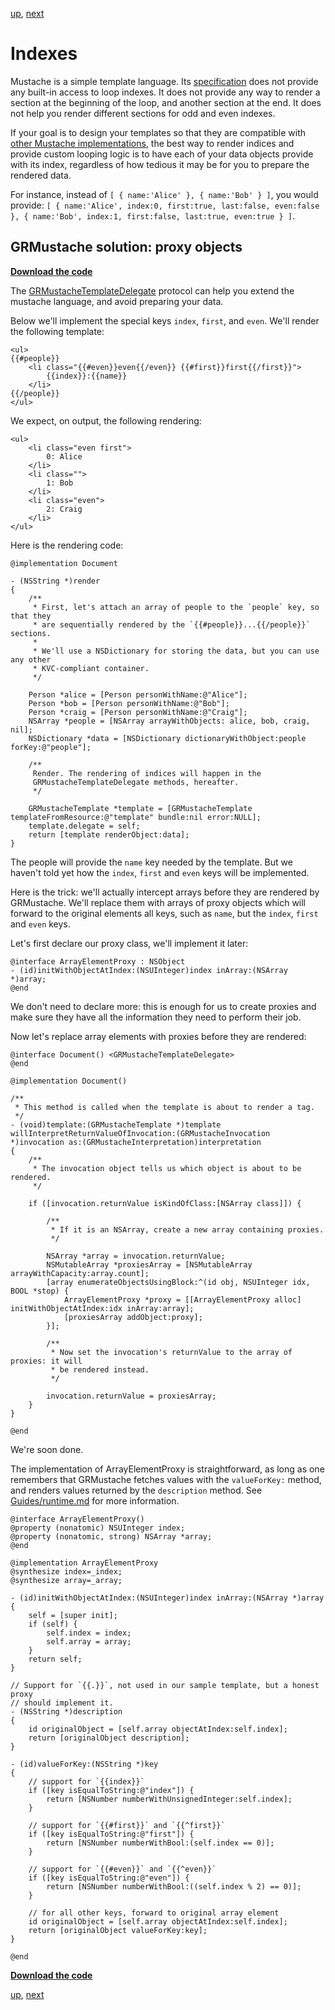 [up](..), [next](../forking.md)

Indexes
=======

Mustache is a simple template language. Its [specification](https://github.com/mustache/spec) does not provide any built-in access to loop indexes. It does not provide any way to render a section at the beginning of the loop, and another section at the end. It does not help you render different sections for odd and even indexes.

If your goal is to design your templates so that they are compatible with [other Mustache implementations](https://github.com/defunkt/mustache/wiki/Other-Mustache-implementations), the best way to render indices and provide custom looping logic is to have each of your data objects provide with its index, regardless of how tedious it may be for you to prepare the rendered data.

For instance, instead of `[ { name:'Alice' }, { name:'Bob' } ]`, you would provide: `[ { name:'Alice', index:0, first:true, last:false, even:false }, { name:'Bob', index:1, first:false, last:true, even:true } ]`.

GRMustache solution: proxy objects
----------------------------------

**[Download the code](../../../../tree/master/Guides/sample_code/indexes)**

The [GRMustacheTemplateDelegate](../delegate.md) protocol can help you extend the mustache language, and avoid preparing your data.

Below we'll implement the special keys `index`, `first`, and `even`. We'll render the following template:

    <ul>
    {{#people}}
        <li class="{{#even}}even{{/even}} {{#first}}first{{/first}}">
            {{index}}:{{name}}
        </li>
    {{/people}}
    </ul>

We expect, on output, the following rendering:

    <ul>
        <li class="even first">
            0: Alice
        </li>
        <li class="">
            1: Bob
        </li>
        <li class="even">
            2: Craig
        </li>
    </ul>

Here is the rendering code:

```objc
@implementation Document

- (NSString *)render
{
    /**
     * First, let's attach an array of people to the `people` key, so that they
     * are sequentially rendered by the `{{#people}}...{{/people}}` sections.
     * 
     * We'll use a NSDictionary for storing the data, but you can use any other
     * KVC-compliant container.
     */
    
    Person *alice = [Person personWithName:@"Alice"];
    Person *bob = [Person personWithName:@"Bob"];
    Person *craig = [Person personWithName:@"Craig"];
    NSArray *people = [NSArray arrayWithObjects: alice, bob, craig, nil];
    NSDictionary *data = [NSDictionary dictionaryWithObject:people forKey:@"people"];
    
    /**
     Render. The rendering of indices will happen in the
     GRMustacheTemplateDelegate methods, hereafter.
     */
    
    GRMustacheTemplate *template = [GRMustacheTemplate templateFromResource:@"template" bundle:nil error:NULL];
    template.delegate = self;
    return [template renderObject:data];
}
```

The people will provide the `name` key needed by the template. But we haven't told yet how the `index`, `first` and `even` keys will be implemented.

Here is the trick: we'll actually intercept arrays before they are rendered by GRMustache. We'll replace them with arrays of proxy objects which will forward to the original elements all keys, such as `name`, but the `index`, `first` and `even` keys.

Let's first declare our proxy class, we'll implement it later:

```objc
@interface ArrayElementProxy : NSObject
- (id)initWithObjectAtIndex:(NSUInteger)index inArray:(NSArray *)array;
@end
```

We don't need to declare more: this is enough for us to create proxies and make sure they have all the information they need to perform their job.

Now let's replace array elements with proxies before they are rendered:

```objc
@interface Document() <GRMustacheTemplateDelegate>
@end

@implementation Document()

/**
 * This method is called when the template is about to render a tag.
 */
- (void)template:(GRMustacheTemplate *)template willInterpretReturnValueOfInvocation:(GRMustacheInvocation *)invocation as:(GRMustacheInterpretation)interpretation
{
    /**
     * The invocation object tells us which object is about to be rendered.
     */
    
    if ([invocation.returnValue isKindOfClass:[NSArray class]]) {
        
        /**
         * If it is an NSArray, create a new array containing proxies.
         */
        
        NSArray *array = invocation.returnValue;
        NSMutableArray *proxiesArray = [NSMutableArray arrayWithCapacity:array.count];
        [array enumerateObjectsUsingBlock:^(id obj, NSUInteger idx, BOOL *stop) {
            ArrayElementProxy *proxy = [[ArrayElementProxy alloc] initWithObjectAtIndex:idx inArray:array];
            [proxiesArray addObject:proxy];
        }];
        
        /**
         * Now set the invocation's returnValue to the array of proxies: it will
         * be rendered instead.
         */
        
        invocation.returnValue = proxiesArray;
    }
}

@end
```

We're soon done.

The implementation of ArrayElementProxy is straightforward, as long as one remembers that GRMustache fetches values with the `valueForKey:` method, and renders values returned by the `description` method. See [Guides/runtime.md](../runtime.md) for more information.

```objc
@interface ArrayElementProxy()
@property (nonatomic) NSUInteger index;
@property (nonatomic, strong) NSArray *array;
@end

@implementation ArrayElementProxy
@synthesize index=_index;
@synthesize array=_array;

- (id)initWithObjectAtIndex:(NSUInteger)index inArray:(NSArray *)array
{
    self = [super init];
    if (self) {
        self.index = index;
        self.array = array;
    }
    return self;
}

// Support for `{{.}}`, not used in our sample template, but a honest proxy
// should implement it.
- (NSString *)description
{
    id originalObject = [self.array objectAtIndex:self.index];
    return [originalObject description];
}

- (id)valueForKey:(NSString *)key
{
    // support for `{{index}}`
    if ([key isEqualToString:@"index"]) {
        return [NSNumber numberWithUnsignedInteger:self.index];
    }

    // support for `{{#first}}` and `{{^first}}`
    if ([key isEqualToString:@"first"]) {
        return [NSNumber numberWithBool:(self.index == 0)];
    }

    // support for `{{#even}}` and `{{^even}}`
    if ([key isEqualToString:@"even"]) {
        return [NSNumber numberWithBool:((self.index % 2) == 0)];
    }

    // for all other keys, forward to original array element
    id originalObject = [self.array objectAtIndex:self.index];
    return [originalObject valueForKey:key];
}

@end
```

**[Download the code](../../../../tree/master/Guides/sample_code/indexes)**

[up](..), [next](../forking.md)